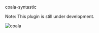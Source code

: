 coala-syntastic

Note: This plugin is still under development.

![coala](https://files.gitter.im/coala/coala/e61I/Screen-Shot-2017-04-25-at-9.43.54-AM.png)
